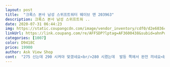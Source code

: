 ```yaml
---
layout: post 
title:  "크록스 본사 남성 스위프트워터 웨이브 맨 203963" 
description: 크록스 본사 남성 스위프트워 ..
date: 2020-07-31 06:44:23 
img: https://static.coupangcdn.com/image/vendor_inventory/cdf0/d2e6036c8191a9d26353bf72364bfb16bad7a59ac022a1957bc56b7b7ca3.jpg 
linkUrl: https://link.coupang.com/re/AFFSDP?lptag=AF3600438&subid=ahnPublicAsk&pageKey=210511754&itemId=627285821&vendorItemId=4701586642&traceid=V0-113-ee14bd3cc6e40e53 
categories: [1007] 
color: D9418C 
price: 19900 
author: Ask View Shop 
cont:  "275 신는데 290 시켜야 맞겠네요<br/>280 시켰는데  발등 쪽에서 완전 끼네요<br/>겨우겨우 들어가네요<br/>발등 위쪽 부분이 너무 작아서 원... <br/>.<br/><br/>발등이 살짝 타이트합니다.<br/> 발뚱이들 고민.<br/> ㅇㅇ<br/>신발은 그냥 괜찮고  좋은데<br/>신어지기는 하는데<br/>와 심하다<br/>와 이거 겁나 작나 <br/>이거 최소 2사이즈  크게 시켜야 되겠다<br/>품질 괜찮네요 발볼 넓은스타일이 개인적으로 별로였는데 슬림한느낌 좋습니다<br/>" 
---
```

